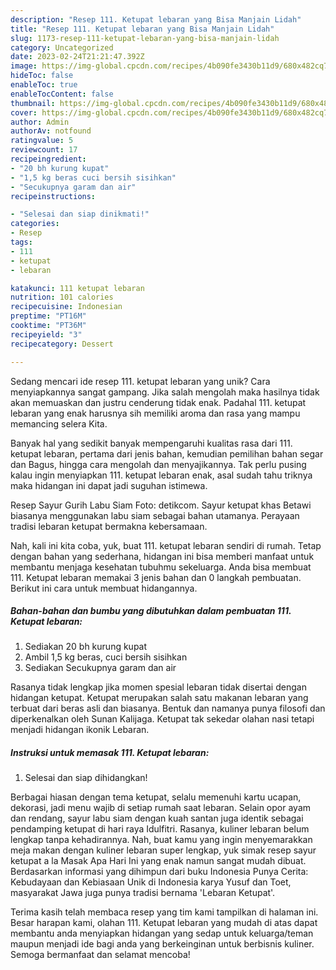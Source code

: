 ```yaml
---
description: "Resep 111. Ketupat lebaran yang Bisa Manjain Lidah"
title: "Resep 111. Ketupat lebaran yang Bisa Manjain Lidah"
slug: 1173-resep-111-ketupat-lebaran-yang-bisa-manjain-lidah
category: Uncategorized
date: 2023-02-24T21:21:47.392Z
image: https://img-global.cpcdn.com/recipes/4b090fe3430b11d9/680x482cq70/111-ketupat-lebaran-foto-resep-utama.jpg
hideToc: false
enableToc: true
enableTocContent: false
thumbnail: https://img-global.cpcdn.com/recipes/4b090fe3430b11d9/680x482cq70/111-ketupat-lebaran-foto-resep-utama.jpg
cover: https://img-global.cpcdn.com/recipes/4b090fe3430b11d9/680x482cq70/111-ketupat-lebaran-foto-resep-utama.jpg
author: Admin
authorAv: notfound
ratingvalue: 5
reviewcount: 17
recipeingredient:
- "20 bh kurung kupat"
- "1,5 kg beras cuci bersih sisihkan"
- "Secukupnya garam dan air"
recipeinstructions:

- "Selesai dan siap dinikmati!"
categories:
- Resep
tags:
- 111
- ketupat
- lebaran

katakunci: 111 ketupat lebaran 
nutrition: 101 calories
recipecuisine: Indonesian
preptime: "PT16M"
cooktime: "PT36M"
recipeyield: "3"
recipecategory: Dessert

---
```





Sedang mencari ide resep 111. ketupat lebaran yang unik? Cara menyiapkannya sangat gampang. Jika salah mengolah maka hasilnya tidak akan memuaskan dan justru cenderung tidak enak. Padahal 111. ketupat lebaran yang enak harusnya sih memiliki aroma dan rasa yang mampu memancing selera Kita.





Banyak hal yang sedikit banyak mempengaruhi kualitas rasa dari 111. ketupat lebaran, pertama dari jenis bahan, kemudian pemilihan bahan segar dan Bagus, hingga cara mengolah dan menyajikannya. Tak perlu pusing kalau ingin menyiapkan 111. ketupat lebaran enak,      asal sudah tahu triknya maka hidangan ini dapat jadi suguhan istimewa.














Resep Sayur Gurih Labu Siam Foto: detikcom. Sayur ketupat khas Betawi biasanya menggunakan labu siam sebagai bahan utamanya. Perayaan tradisi lebaran ketupat bermakna kebersamaan.






Nah, kali ini kita coba, yuk, buat 111. ketupat lebaran sendiri di rumah. Tetap dengan bahan yang sederhana, hidangan ini bisa memberi manfaat untuk membantu menjaga kesehatan tubuhmu sekeluarga. Anda bisa membuat 111. Ketupat lebaran memakai 3 jenis bahan dan 0 langkah pembuatan. Berikut ini cara untuk membuat hidangannya.

<!--inarticleads1-->

##### Bahan-bahan dan bumbu yang dibutuhkan dalam pembuatan 111. Ketupat lebaran:

1. Sediakan 20 bh kurung kupat
1. Ambil 1,5 kg beras, cuci bersih sisihkan
1. Sediakan Secukupnya garam dan air


Rasanya tidak lengkap jika momen spesial lebaran tidak disertai dengan hidangan ketupat. Ketupat merupakan salah satu makanan lebaran yang terbuat dari beras asli dan biasanya. Bentuk dan namanya punya filosofi dan diperkenalkan oleh Sunan Kalijaga. Ketupat tak sekedar olahan nasi tetapi menjadi hidangan ikonik Lebaran. 

<!--inarticleads2-->

##### Instruksi untuk memasak 111. Ketupat lebaran:


1. Selesai dan siap dihidangkan!

Berbagai hiasan dengan tema ketupat, selalu memenuhi kartu ucapan, dekorasi, jadi menu wajib di setiap rumah saat lebaran. Selain opor ayam dan rendang, sayur labu siam dengan kuah santan juga identik sebagai pendamping ketupat di hari raya Idulfitri. Rasanya, kuliner lebaran belum lengkap tanpa kehadirannya. Nah, buat kamu yang ingin menyemarakkan meja makan dengan kuliner lebaran super lengkap, yuk simak resep sayur ketupat a la Masak Apa Hari Ini yang enak namun sangat mudah dibuat. Berdasarkan informasi yang dihimpun dari buku Indonesia Punya Cerita: Kebudayaan dan Kebiasaan Unik di Indonesia karya Yusuf dan Toet, masyarakat Jawa juga punya tradisi bernama &#39;Lebaran Ketupat&#39;. 

Terima kasih telah membaca resep yang tim kami tampilkan di halaman ini. Besar harapan kami, olahan 111. Ketupat lebaran yang mudah di atas dapat membantu anda menyiapkan hidangan yang sedap untuk keluarga/teman maupun menjadi ide bagi anda yang berkeinginan untuk berbisnis kuliner. Semoga bermanfaat dan selamat mencoba!
